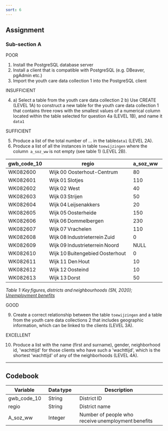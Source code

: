 ```yaml
---
sort: 6
---
```


## __Assignment__

### __Sub-section A__

POOR

1. Install the PostgreSQL database server
2. Install a client that is compatible with PostgreSQL (e.g. DBeaver, pgAdmin etc.)
3. Import the youth care data collection 1 into the PostgreSQL client

INSUFFICIENT

4. a) Select a table from the youth care data collection 2
   b) Use CREATE (LEVEL 1A) to construct a new table for the youth care data collection 1 that contains three rows with the smallest values of a numerical column located within the table selected for question 4a (LEVEL 1B), and name it ```data1```

SUFFICIENT

5. Produce a list of the total number of ... in the table```data1``` (LEVEL 2A).
6. Produce a list of all the instances in table ```toewijzingen``` where the column  ```a_soz_ww``` is not empty (see table 1) (LEVEL 2B).

| gwb_code_10   | regio | a_soz_ww   |
|---------------|-----------------------------------|------------|
| WK082600      | Wijk 00 Oosterhout-Centrum        | 80         |
| WK082601      | Wijk 01 Slotjes                   | 110        |
| WK082602      | Wijk 02 West                      | 40         |
| WK082603      | Wijk 03 Strijen                   | 50         |
| WK082604      | Wijk 04 Leijsenakkers             | 20         |
| WK082605      | Wijk 05 Oosterheide               | 150        |
| WK082606      | Wijk 06 Dommelbergen              | 230        |
| WK082607      | Wijk 07 Vrachelen                 | 110        |
| WK082608      | Wijk 08 Industrieterrein Zuid     | 0          |
| WK082609      | Wijk 09 Industrieterrein Noord    | NULL       |
| WK082610      | Wijk 10 Buitengebied Oosterhout   | 0          |
| WK082611      | Wijk 11 Den Hout                  | 10         |
| WK082612      | Wijk 12 Oosteind                  | 10         |
| WK082613      | Wijk 13 Dorst                     | 50         |

*Table 1: Key figures, districts and neighbourhoods (SN, 2020); [Unemployment benefits](https://www.cbs.nl/nl-nl/maatwerk/2020/29/kerncijfers-wijken-en-buurten-2020)*

GOOD

9. Create a correct relationship between the table ```toewijzingen``` and a table from the youth care data collections 2 that includes geographic information, which can be linked to the clients (LEVEL 3A).

EXCELLENT

10. Produce a list with the name (first and  surname), gender, neighborhood id, 'wachttijd' for those clients who have such a 'wachttijd', which is the shortest 'wachttijd' of any of the neighborhoods (LEVEL 4A).

***

## __Codebook__

| Variable      | Data type    | Description                                          |
|---------------|--------------|------------------------------------------------------|
| gwb_code_10   | String       | District ID                                          |
| regio         | String       | District name                                        |
| A_soz_ww      | Integer      | Number of people who receive unemployment benefits   |
